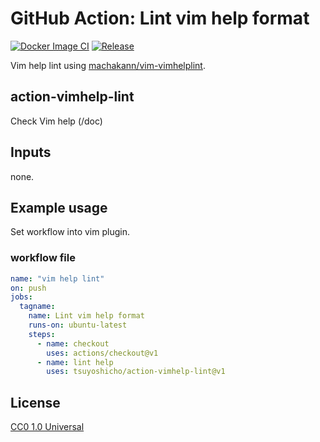 # GitHub Action: Lint vim help format

[![Docker Image CI](https://github.com/tsuyoshicho/action-vimhelp-lint/workflows/Docker%20Image%20CI/badge.svg)](https://github.com/tsuyoshicho/action-vimhelp-lint/actions)
[![Release](https://github.com/tsuyoshicho/action-vimhelp-lint/workflows/release/badge.svg)](https://github.com/tsuyoshicho/action-vimhelp-lint/releases)

Vim help lint using [machakann/vim-vimhelplint](https://github.com/machakann/vim-vimhelplint).

## action-vimhelp-lint

Check Vim help (/doc)

## Inputs

none.

## Example usage

Set workflow into vim plugin.

### workflow file

```yml
name: "vim help lint"
on: push
jobs:
  tagname:
    name: Lint vim help format
    runs-on: ubuntu-latest
    steps:
      - name: checkout
        uses: actions/checkout@v1
      - name: lint help
        uses: tsuyoshicho/action-vimhelp-lint@v1
```

## License

[CC0 1.0 Universal](http://creativecommons.org/publicdomain/zero/1.0/)
